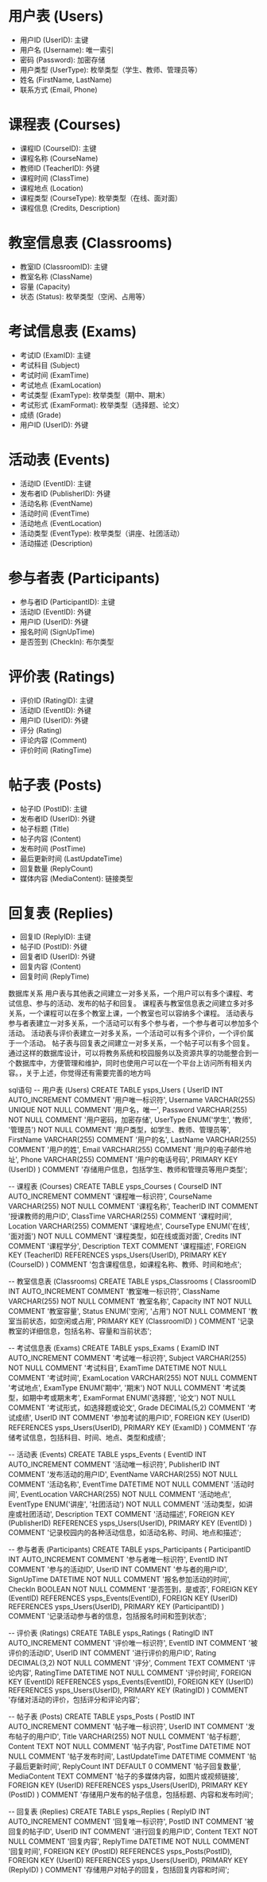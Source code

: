 # 用户表 (Users)
- 用户ID (UserID): 主键
- 用户名 (Username): 唯一索引
- 密码 (Password): 加密存储
- 用户类型 (UserType): 枚举类型（学生、教师、管理员等）
- 姓名 (FirstName, LastName)
- 联系方式 (Email, Phone)

# 课程表 (Courses)
- 课程ID (CourseID): 主键
- 课程名称 (CourseName)
- 教师ID (TeacherID): 外键
- 课程时间 (ClassTime)
- 课程地点 (Location)
- 课程类型 (CourseType): 枚举类型（在线、面对面）
- 课程信息 (Credits, Description)

# 教室信息表 (Classrooms)
- 教室ID (ClassroomID): 主键
- 教室名称 (ClassName)
- 容量 (Capacity)
- 状态 (Status): 枚举类型（空闲、占用等）

# 考试信息表 (Exams)
- 考试ID (ExamID): 主键
- 考试科目 (Subject)
- 考试时间 (ExamTime)
- 考试地点 (ExamLocation)
- 考试类型 (ExamType): 枚举类型（期中、期末）
- 考试形式 (ExamFormat): 枚举类型（选择题、论文）
- 成绩 (Grade)
- 用户ID (UserID): 外键

# 活动表 (Events)
- 活动ID (EventID): 主键
- 发布者ID (PublisherID): 外键
- 活动名称 (EventName)
- 活动时间 (EventTime)
- 活动地点 (EventLocation)
- 活动类型 (EventType): 枚举类型（讲座、社团活动）
- 活动描述 (Description)

# 参与者表 (Participants)
- 参与者ID (ParticipantID): 主键
- 活动ID (EventID): 外键
- 用户ID (UserID): 外键
- 报名时间 (SignUpTime)
- 是否签到 (CheckIn): 布尔类型

# 评价表 (Ratings)
- 评价ID (RatingID): 主键
- 活动ID (EventID): 外键
- 用户ID (UserID): 外键
- 评分 (Rating)
- 评论内容 (Comment)
- 评价时间 (RatingTime)

# 帖子表 (Posts)
- 帖子ID (PostID): 主键
- 发布者ID (UserID): 外键
- 帖子标题 (Title)
- 帖子内容 (Content)
- 发布时间 (PostTime)
- 最后更新时间 (LastUpdateTime)
- 回复数量 (ReplyCount)
- 媒体内容 (MediaContent): 链接类型

# 回复表 (Replies)
- 回复ID (ReplyID): 主键
- 帖子ID (PostID): 外键
- 回复者ID (UserID): 外键
- 回复内容 (Content)
- 回复时间 (ReplyTime)

数据库关系
用户表与其他表之间建立一对多关系，一个用户可以有多个课程、考试信息、参与的活动、发布的帖子和回复。
课程表与教室信息表之间建立多对多关系，一个课程可以在多个教室上课，一个教室也可以容纳多个课程。
活动表与参与者表建立一对多关系，一个活动可以有多个参与者，一个参与者可以参加多个活动。
活动表与评价表建立一对多关系，一个活动可以有多个评价，一个评价属于一个活动。
帖子表与回复表之间建立一对多关系，一个帖子可以有多个回复。
通过这样的数据库设计，可以将教务系统和校园服务以及资源共享的功能整合到一个数据库中，方便管理和维护，同时也使用户可以在一个平台上访问所有相关内容。，关于上述，你觉得还有需要完善的地方吗

sql语句
-- 用户表 (Users)
CREATE TABLE ysps_Users (
UserID INT AUTO_INCREMENT COMMENT '用户唯一标识符',
Username VARCHAR(255) UNIQUE NOT NULL COMMENT '用户名，唯一',
Password VARCHAR(255) NOT NULL COMMENT '用户密码，加密存储',
UserType ENUM('学生', '教师', '管理员') NOT NULL COMMENT '用户类型，如学生、教师、管理员等',
FirstName VARCHAR(255) COMMENT '用户的名',
LastName VARCHAR(255) COMMENT '用户的姓',
Email VARCHAR(255) COMMENT '用户的电子邮件地址',
Phone VARCHAR(255) COMMENT '用户的电话号码',
PRIMARY KEY (UserID)
) COMMENT '存储用户信息，包括学生、教师和管理员等用户类型';

-- 课程表 (Courses)
CREATE TABLE ysps_Courses (
CourseID INT AUTO_INCREMENT COMMENT '课程唯一标识符',
CourseName VARCHAR(255) NOT NULL COMMENT '课程名称',
TeacherID INT COMMENT '授课教师的用户ID',
ClassTime VARCHAR(255) COMMENT '课程时间',
Location VARCHAR(255) COMMENT '课程地点',
CourseType ENUM('在线', '面对面') NOT NULL COMMENT '课程类型，如在线或面对面',
Credits INT COMMENT '课程学分',
Description TEXT COMMENT '课程描述',
FOREIGN KEY (TeacherID) REFERENCES ysps_Users(UserID),
PRIMARY KEY (CourseID)
) COMMENT '包含课程信息，如课程名称、教师、时间和地点';

-- 教室信息表 (Classrooms)
CREATE TABLE ysps_Classrooms (
ClassroomID INT AUTO_INCREMENT COMMENT '教室唯一标识符',
ClassName VARCHAR(255) NOT NULL COMMENT '教室名称',
Capacity INT NOT NULL COMMENT '教室容量',
Status ENUM('空闲', '占用') NOT NULL COMMENT '教室当前状态，如空闲或占用',
PRIMARY KEY (ClassroomID)
) COMMENT '记录教室的详细信息，包括名称、容量和当前状态';

-- 考试信息表 (Exams)
CREATE TABLE ysps_Exams (
ExamID INT AUTO_INCREMENT COMMENT '考试唯一标识符',
Subject VARCHAR(255) NOT NULL COMMENT '考试科目',
ExamTime DATETIME NOT NULL COMMENT '考试时间',
ExamLocation VARCHAR(255) NOT NULL COMMENT '考试地点',
ExamType ENUM('期中', '期末') NOT NULL COMMENT '考试类型，如期中考或期末考',
ExamFormat ENUM('选择题', '论文') NOT NULL COMMENT '考试形式，如选择题或论文',
Grade DECIMAL(5,2) COMMENT '考试成绩',
UserID INT COMMENT '参加考试的用户ID',
FOREIGN KEY (UserID) REFERENCES ysps_Users(UserID),
PRIMARY KEY (ExamID)
) COMMENT '存储考试信息，包括科目、时间、地点、类型和成绩';

-- 活动表 (Events)
CREATE TABLE ysps_Events (
EventID INT AUTO_INCREMENT COMMENT '活动唯一标识符',
PublisherID INT COMMENT '发布活动的用户ID',
EventName VARCHAR(255) NOT NULL COMMENT '活动名称',
EventTime DATETIME NOT NULL COMMENT '活动时间',
EventLocation VARCHAR(255) NOT NULL COMMENT '活动地点',
EventType ENUM('讲座', '社团活动') NOT NULL COMMENT '活动类型，如讲座或社团活动',
Description TEXT COMMENT '活动描述',
FOREIGN KEY (PublisherID) REFERENCES ysps_Users(UserID),
PRIMARY KEY (EventID)
) COMMENT '记录校园内的各种活动信息，如活动名称、时间、地点和描述';

-- 参与者表 (Participants)
CREATE TABLE ysps_Participants (
ParticipantID INT AUTO_INCREMENT COMMENT '参与者唯一标识符',
EventID INT COMMENT '参与的活动ID',
UserID INT COMMENT '参与者的用户ID',
SignUpTime DATETIME NOT NULL COMMENT '报名参加活动的时间',
CheckIn BOOLEAN NOT NULL COMMENT '是否签到，是或否',
FOREIGN KEY (EventID) REFERENCES ysps_Events(EventID),
FOREIGN KEY (UserID) REFERENCES ysps_Users(UserID),
PRIMARY KEY (ParticipantID)
) COMMENT '记录活动参与者的信息，包括报名时间和签到状态';

-- 评价表 (Ratings)
CREATE TABLE ysps_Ratings (
RatingID INT AUTO_INCREMENT COMMENT '评价唯一标识符',
EventID INT COMMENT '被评价的活动ID',
UserID INT COMMENT '进行评价的用户ID',
Rating DECIMAL(3,2) NOT NULL COMMENT '评分',
Comment TEXT COMMENT '评论内容',
RatingTime DATETIME NOT NULL COMMENT '评价时间',
FOREIGN KEY (EventID) REFERENCES ysps_Events(EventID),
FOREIGN KEY (UserID) REFERENCES ysps_Users(UserID),
PRIMARY KEY (RatingID)
) COMMENT '存储对活动的评价，包括评分和评论内容';

-- 帖子表 (Posts)
CREATE TABLE ysps_Posts (
PostID INT AUTO_INCREMENT COMMENT '帖子唯一标识符',
UserID INT COMMENT '发布帖子的用户ID',
Title VARCHAR(255) NOT NULL COMMENT '帖子标题',
Content TEXT NOT NULL COMMENT '帖子内容',
PostTime DATETIME NOT NULL COMMENT '帖子发布时间',
LastUpdateTime DATETIME COMMENT '帖子最后更新时间',
ReplyCount INT DEFAULT 0 COMMENT '帖子回复数量',
MediaContent TEXT COMMENT '帖子的多媒体内容，如图片或视频链接',
FOREIGN KEY (UserID) REFERENCES ysps_Users(UserID),
PRIMARY KEY (PostID)
) COMMENT '存储用户发布的帖子信息，包括标题、内容和发布时间';

-- 回复表 (Replies)
CREATE TABLE ysps_Replies (
ReplyID INT AUTO_INCREMENT COMMENT '回复唯一标识符',
PostID INT COMMENT '被回复的帖子ID',
UserID INT COMMENT '进行回复的用户ID',
Content TEXT NOT NULL COMMENT '回复内容',
ReplyTime DATETIME NOT NULL COMMENT '回复时间',
FOREIGN KEY (PostID) REFERENCES ysps_Posts(PostID),
FOREIGN KEY (UserID) REFERENCES ysps_Users(UserID),
PRIMARY KEY (ReplyID)
) COMMENT '存储用户对帖子的回复，包括回复内容和时间';

